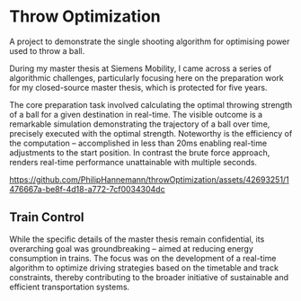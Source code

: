 # Throw Optimization
A project to demonstrate the single shooting algorithm for optimising power used to throw a ball.

During my master thesis at Siemens Mobility, I came across a series of algorithmic challenges, particularly focusing here on the preparation work for my closed-source master thesis, which is protected for five years.

The core preparation task involved calculating the optimal throwing strength of a ball for a given destination in real-time. The visible outcome is a remarkable simulation demonstrating the trajectory of a ball over time, precisely executed with the optimal strength. Noteworthy is the efficiency of the computation – accomplished in less than 20ms enabling real-time adjustments to the start position. In contrast the brute force approach, renders real-time performance unattainable with multiple seconds.

https://github.com/PhilipHannemann/throwOptimization/assets/42693251/1476667a-be8f-4d18-a772-7cf0034304dc


## Train Control
While the specific details of the master thesis remain confidential, its overarching goal was groundbreaking – aimed at reducing energy consumption in trains. The focus was on the development of a real-time algorithm to optimize driving strategies based on the timetable and track constraints, thereby contributing to the broader initiative of sustainable and efficient transportation systems.
